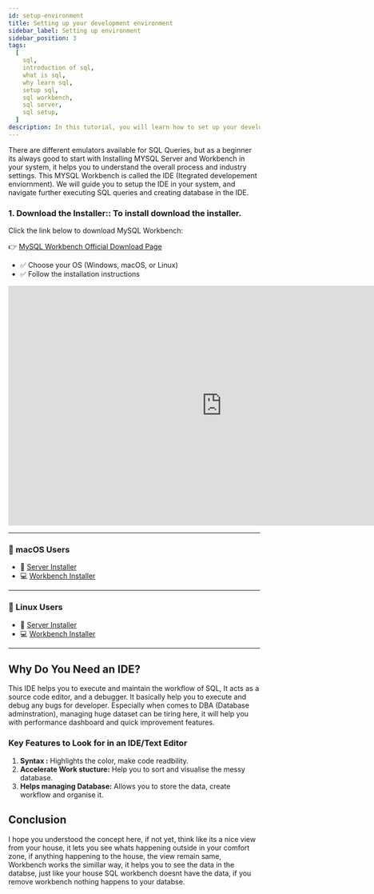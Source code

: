 ```yaml
---
id: setup-environment
title: Setting up your development environment
sidebar_label: Setting up environment
sidebar_position: 3
tags:
  [
    sql,
    introduction of sql,
    what is sql,
    why learn sql,
    setup sql,
    sql workbench,
    sql server,
    sql setup,
  ]
description: In this tutorial, you will learn how to set up your development environment for HTML development.
---
```


There are different emulators available for SQL Queries, but as a beginner its always good to start with Installing MYSQL Server and Workbench in your system, it helps you to understand the overall process and industry settings. This MYSQL Workbench is called the IDE (Itegrated developement enviornment).
We will guide you to setup the IDE in your system, and navigate further executing SQL queries and creating database in the IDE. 

### **1. Download the Installer:**: To install download the installer.

Click the link below to download MySQL Workbench:

👉 [MySQL Workbench Official Download Page](https://dev.mysql.com/downloads/workbench/)

- ✅ Choose your OS (Windows, macOS, or Linux)
- ✅ Follow the installation instructions

<iframe width="853" height="480" src="https://www.youtube.com/embed/u96rVINbAUI" title="How To Install MySQL (Server and Workbench)" frameborder="0" allow="accelerometer; autoplay; clipboard-write; encrypted-media; gyroscope; picture-in-picture; web-share" referrerpolicy="strict-origin-when-cross-origin" allowfullscreen></iframe>

---

### 🍎 macOS Users  
- 💾 [Server Installer](http://bit.ly/2PU2IZU)  
- 💻 [Workbench Installer](http://bit.ly/2B2xiZ2)

---

### 🐧 Linux Users  
- 💾 [Server Installer](http://bit.ly/2DijNpJ)  
- 💻 [Workbench Installer](http://bit.ly/2B153d8)

---


## Why Do You Need an IDE?

This IDE helps you to execute and maintain the workflow of SQL, It acts as  a source code editor,  and a debugger. It basically help you to execute and debug any bugs for developer. Especially when comes to DBA (Database adminstration), managing huge dataset can be tiring here, it will help you with performance dashboard and quick improvement features. 


### Key Features to Look for in an IDE/Text Editor

1. **Syntax :** Highlights the color, make code readbility.
2. **Accelerate Work stucture:** Help you to sort and visualise the messy database.
3. **Helps managing Database:** Allows you to store the data, create workflow and organise it. 

## Conclusion

I hope you understood the concept here, if not yet, think like its a nice view from your house, it lets you see whats happening outside in your comfort zone, if anything happening to the house, the view remain same, Workbench works the simillar way, it helps you to see the data in the databse, just like your house SQL workbench doesnt have the data, if you remove workbench nothing happens to your databse. 

<GiscusComments/>